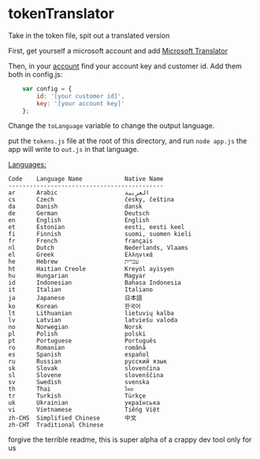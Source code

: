 # tokenTranslator
Take in the token file, spit out a translated version

First, get yourself a microsoft account and add [Microsoft Translator](http://datamarket.azure.com/dataset/bing/microsofttranslator)

Then, in your [account](http://datamarket.azure.com/dataset/bing/microsofttranslator) find your account key and customer id.
Add them both in config.js:
```javascript
	var config = {
		id: '[your customer id]',
		key: '[your account key]'
	};
```

Change the `toLanguage` variable to change the output language.

put the `tokens.js` file at the root of this directory, and run `node app.js`
the app will write to `out.js` in that language. 

[Languages: ](https://msdn.microsoft.com/en-us/library/hh456380.aspx)

```
Code    Language Name            Native Name
--------------------------------------------
ar	    Arabic	                 العربية
cs	    Czech	                 česky, čeština
da	    Danish	                 dansk
de	    German	                 Deutsch
en	    English	                 English
et	    Estonian	             eesti, eesti keel
fi	    Finnish	                 suomi, suomen kieli
fr	    French	                 français
nl	    Dutch	                 Nederlands, Vlaams
el	    Greek	                 Ελληνικά
he	    Hebrew	                 עברית
ht	    Haitian Creole	         Kreyòl ayisyen
hu	    Hungarian	             Magyar
id	    Indonesian	             Bahasa Indonesia
it	    Italian	                 Italiano
ja	    Japanese	             日本語
ko	    Korean	                 한국어
lt	    Lithuanian	             lietuvių kalba
lv	    Latvian	                 latviešu valoda
no	    Norwegian	             Norsk
pl	    Polish	                 polski
pt	    Portuguese	             Português
ro	    Romanian	             română
es	    Spanish	                 español
ru	    Russian	                 русский язык
sk	    Slovak	                 slovenčina
sl	    Slovene	                 slovenščina
sv	    Swedish	                 svenska
th	    Thai	                 ไทย
tr	    Turkish	                 Türkçe
uk	    Ukrainian	             українська
vi	    Vietnamese	             Tiếng Việt
zh-CHS	Simplified Chinese	     中文
zh-CHT	Traditional Chinese	     
```

forgive the terrible readme, this is super alpha of a crappy dev tool only for us
